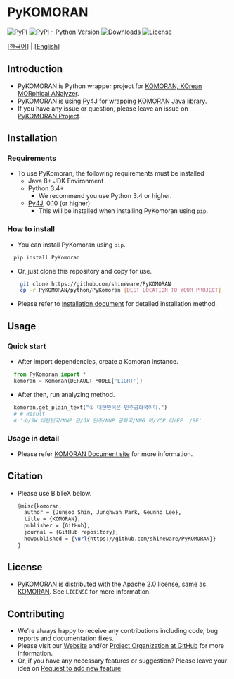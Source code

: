 # PyKOMORAN

[![PyPI](https://img.shields.io/pypi/v/PyKomoran.svg)](https://pypi.org/project/PyKomoran)
[![PyPI - Python Version](https://img.shields.io/pypi/pyversions/PyKomoran.svg)](https://pypi.org/project/PyKomoran)
[![Downloads](https://img.shields.io/pypi/dm/PyKomoran.svg)](https://pypi.org/project/PyKomoran)
[![License](https://img.shields.io/github/license/shineware/PyKOMORAN.svg)](https://www.apache.org/licenses/LICENSE-2.0)

[[한국어](README.md)] | [[English](README.en.md)]

## Introduction

* PyKOMORAN is Python wrapper project for [KOMORAN, KOrean MORphical ANalyzer](https://github.com/shin285/KOMORAN).
* PyKOMORAN is using [Py4J](https://github.com/bartdag/py4j) for wrapping [KOMORAN Java library](https://github.com/shin285/KOMORAN).
* If you have any issue or question, please leave an issue on [PyKOMORAN Project](https://github.com/shineware/PyKOMORAN/issues).

## Installation

### Requirements

* To use PyKomoran, the following requirements must be installed
  * Java 8+ JDK Environment
  * Python 3.4+
    * We recommend you use Python 3.4 or higher.
  * [Py4J](https://www.py4j.org/install.html), 0.10 (or higher)
    * This will be installed when installing PyKomoran using `pip`.

### How to install

* You can install PyKomoran using `pip`.

```sh
  pip install PyKomoran
```

* Or, just clone this repository and copy for use.

```sh
    git clone https://github.com/shineware/PyKOMORAN
    cp -r PyKOMORAN/python/PyKomoran [DEST_LOCATION_TO_YOUR_PROJECT]
```

* Please refer to [installation document](https://pydocs.komoran.kr/firststep/installation.html?utm_source=GitHub&utm_medium=Referral&utm_campaign=PyKomoran) for detailed installation method.

## Usage

### Quick start

* After import dependencies, create a Komoran instance.

```python
  from PyKomoran import *
  komoran = Komoran(DEFAULT_MODEL['LIGHT'])
```

* After then, run analyzing method.

```python
  komoran.get_plain_text("① 대한민국은 민주공화국이다.")
  # # Result
  # '①/SW 대한민국/NNP 은/JX 민주/NNP 공화국/NNG 이/VCP 다/EF ./SF'
```

### Usage in detail

* Please refer [KOMORAN Document site](https://pydocs.komoran.kr/firststep/tutorial.html?utm_source=GitHub&utm_medium=Referral&utm_campaign=PyKomoran) for more information.

## Citation

* Please use BibTeX below.

  ```tex
  @misc{komoran,
    author = {Junsoo Shin, Junghwan Park, Geunho Lee},
    title = {KOMORAN},
    publisher = {GitHub},
    journal = {GitHub repository},
    howpublished = {\url{https://github.com/shineware/PyKOMORAN}}
  }
  ```

## License

* PyKOMORAN is distributed with the Apache 2.0 license, same as [KOMORAN](https://github.com/shin285/KOMORAN). See `LICENSE` for more information.

## Contributing

* We're always happy to receive any contributions including code, bug reports and documentation fixes.
* Please visit our [Website](https://www.shineware.co.kr/products/komoran/#demo?utm_source=GitHub&utm_medium=Referral&utm_campaign=PyKomoran) and/or [Project Organization at GitHub](https://github.com/komoran) for more information.
* Or, if you have any necessary features or suggestion? Please leave your idea on [Request to add new feature](https://github.com/shineware/PyKOMORAN/issues/new?template=FEATURE_REQUEST.md)
